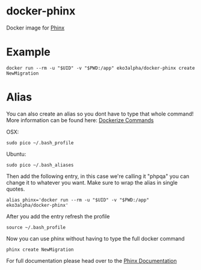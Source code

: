 # docker-phinx
Docker image for [Phinx](https://phinx.org/)

# Example

    docker run --rm -u "$UID" -v "$PWD:/app" eko3alpha/docker-phinx create NewMigration

# Alias

You can also create an alias so you dont have to type that whole command! More information can be found here: [Dockerize Commands](http://ctankersley.com/2015/12/23/dockerize-commands/)

OSX:

    sudo pico ~/.bash_profile

Ubuntu:

    sudo pico ~/.bash_aliases

Then add the following entry, in this case we're calling it "phpqa" you can change it to whatever you want. Make sure to wrap the alias in single quotes.

    alias phinx='docker run --rm -u "$UID" -v "$PWD:/app" eko3alpha/docker-phinx'

After you add the entry refresh the profile

    source ~/.bash_profile

Now you can use phinx without having to type the full docker command

    phinx create NewMigration

For full documentation please head over to the [Phinx Documentation](http://docs.phinx.org/en/latest/)
